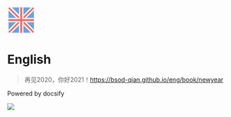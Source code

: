![logo](e128.png)
# English

> 再见2020，你好2021！https://bsod-qian.github.io/eng/book/newyear

Powered by docsify

![](https://api.xygeng.cn/Bing/)